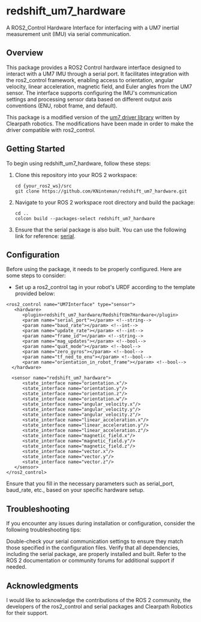 # redshift_um7_hardware
A ROS2_Control Hardware Interface for interfacing with a UM7 inertial measurement unit (IMU) via serial communication.

## Overview
This package provides a ROS2 Control hardware interface designed to interact with a UM7 IMU through a serial port. It facilitates integration with the ros2_control framework, enabling access to orientation, angular velocity, linear acceleration, magnetic field, and Euler angles from the UM7 sensor. The interface supports configuring the IMU's communication settings and processing sensor data based on different output axis conventions (ENU, robot frame, and default).

This package is a modified version of the [um7 driver library](https://github.com/ros-drivers/um7/tree/ros2) written by Clearpath robotics. The modifications have been made in order to make the driver compatible with ros2_control.

## Getting Started
To begin using redshift_um7_hardware, follow these steps:

1. Clone this repository into your ROS 2 workspace:
   ```
   cd {your_ros2_ws}/src
   git clone https://github.com/KNinteman/redshift_um7_hardware.git
   ```
2. Navigate to your ROS 2 workspace root directory and build the package:
   ```
   cd ..
   colcon build --packages-select redshift_um7_hardware
   ```
3. Ensure that the serial package is also built. You can use the following link for reference: [serial](https://github.com/wjwwood/serial/tree/ros2?tab=MIT-1-ov-file).

## Configuration
Before using the package, it needs to be properly configured. Here are some steps to consider:

- Set up a ros2_control tag in your robot's URDF according to the template provided below:
```
<ros2_control name="UM7Interface" type="sensor">
   <hardware>
      <plugin>redshift_um7_hardware/RedshiftUm7Hardware</plugin>
      <param name="serial_port"></param> <!--string-->
      <param name="baud_rate"></param> <!--int-->
      <param name="update_rate"></param> <!--int-->
      <param name="frame_id"></param> <!--string-->
      <param name="mag_updates"></param> <!--bool-->
      <param name="quat_mode"></param> <!--bool-->
      <param name="zero_gyros"></param> <!--bool-->
      <param name="tf_ned_to_enu"></param> <!--bool-->
      <param name="orientation_in_robot_frame"></param> <!--bool-->
  </hardware>

  <sensor name="redshift_um7_hardware">
      <state_interface name="orientation.x"/>
      <state_interface name="orientation.y"/>
      <state_interface name="orientation.z"/>
      <state_interface name="orientation.w"/>
      <state_interface name="angular_velocity.x"/>
      <state_interface name="angular_velocity.y"/>
      <state_interface name="angular_velocity.z"/>
      <state_interface name="linear_acceleration.x"/>
      <state_interface name="linear_acceleration.y"/>
      <state_interface name="linear_acceleration.z"/>
      <state_interface name="magnetic_field.x"/>
      <state_interface name="magnetic_field.y"/>
      <state_interface name="magnetic_field.z"/>
      <state_interface name="vector.x"/>
      <state_interface name="vector.y"/>
      <state_interface name="vector.z"/>
   </sensor>
</ros2_control>
```
Ensure that you fill in the necessary parameters such as serial_port, baud_rate, etc., based on your specific hardware setup.

## Troubleshooting
If you encounter any issues during installation or configuration, consider the following troubleshooting tips:

Double-check your serial communication settings to ensure they match those specified in the configuration files.
Verify that all dependencies, including the serial package, are properly installed and built.
Refer to the ROS 2 documentation or community forums for additional support if needed.

## Acknowledgments
I would like to acknowledge the contributions of the ROS 2 community, the developers of the ros2_control and serial packages and Clearpath Robotics for their support.
